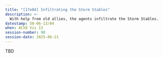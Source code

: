 ```yaml
---
title: "[17e04] Infiltrating the Storm Stables"
description: >-
  With help from old allies, the agents infiltrate the Storm Stables.
datestamp: 50-06-13/04
when: AC50 Vis 13
session-number: 90
session-date: 2025-06-21
---
```


TBD
